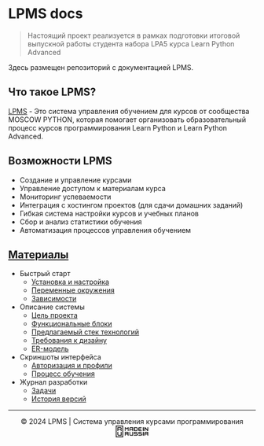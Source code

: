 # LPMS docs

> Настоящий проект реализуется в рамках подготовки итоговой выпускной работы студента набора LPA5 курса Learn Python Advanced

Здесь размещен репозиторий с документацией LPMS.

## Что такое LPMS?

[LPMS](https://github.com/mmmylnikov/lpms) - Это система управления обучением для курсов от сообщества MOSCOW PYTHON, которая помогает организовать образовательный процесс курсов программирования Learn Python и Learn Python Advanced. 

## Возможности LPMS

- Создание и управление курсами
- Управление доступом к материалам курса
- Мониторинг успеваемости
- Интеграция с хостингом проектов (для сдачи домашних заданий)
- Гибкая система настройки курсов и учебных планов
- Сбор и анализ статистики обучения
- Автоматизация процессов управления обучением


## [Материалы](https://mmmylnikov.github.io/lpms-docs/)
- Быстрый старт
  - [Установка и настройка](https://mmmylnikov.github.io/lpms-docs/start/)
  - [Переменные окружения](https://mmmylnikov.github.io/lpms-docs/start/env/)
  - [Зависимоcти](https://mmmylnikov.github.io/lpms-docs/start/requirements/)
- Описание системы
  - [Цель проекта](https://mmmylnikov.github.io/terms/object/)
  - [Функциональные блоки](https://mmmylnikov.github.io/terms/description/)
  - [Предлагаемый стек технологий](https://mmmylnikov.github.io/terms/stack/)
  - [Требования к дизайну](https://mmmylnikov.github.io/terms/styling/)
  - [ER-модель](https://mmmylnikov.github.io/terms/erd/)
- Скриншоты интерфейса
  - [Авторизация и профили](https://mmmylnikov.github.io/lpms-docs/screenshots/auth/)
  - [Процесс обучения](https://mmmylnikov.github.io/lpms-docs/screenshots/learn/)
- Журнал разработки
  - [Задачи](https://mmmylnikov.github.io/lpms-docs/devlog/todo/)
  - [История версий](https://mmmylnikov.github.io/lpms-docs/devlog/log/)

<hr>
<center>© 2024 LPMS | Система управления курсами программирования</center>

<center><img src="docs/images/made-in-russia-sign-en-bl.png" height="24px"></center>







